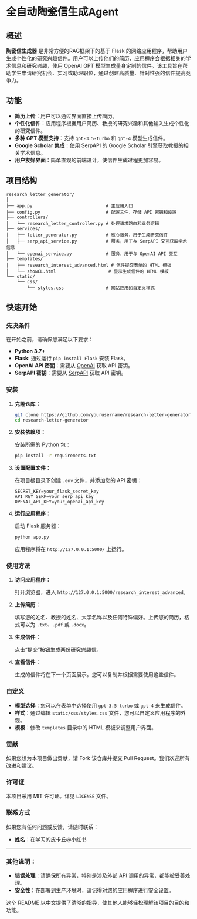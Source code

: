 # 全自动陶瓷信生成Agent

## 概述

**陶瓷信生成器** 是非常方便的RAG框架下的基于 Flask 的网络应用程序，帮助用户生成个性化的研究兴趣信件。用户可以上传他们的简历，应用程序会根据相关的学术信息和研究兴趣，使用 OpenAI GPT 模型生成量身定制的信件。该工具旨在帮助学生申请研究机会、实习或助理职位，通过创建高质量、针对性强的信件提高竞争力。

## 功能

- **简历上传**：用户可以通过界面直接上传简历。
- **个性化信件**：应用程序根据用户简历、教授的研究兴趣和其他输入生成个性化的研究信件。
- **多种 GPT 模型支持**：支持 `gpt-3.5-turbo` 和 `gpt-4` 模型生成信件。
- **Google Scholar 集成**：使用 SerpAPI 的 Google Scholar 引擎获取教授的相关学术信息。
- **用户友好界面**：简单直观的前端设计，使信件生成过程更加容易。

## 项目结构

```
research_letter_generator/
│
├── app.py                            # 主应用入口
├── config.py                         # 配置文件，存储 API 密钥和设置
├── controllers/
│   └── research_letter_controller.py # 处理请求路由和业务逻辑
├── services/
│   ├── letter_generator.py           # 核心服务，用于生成研究信件
│   ├── serp_api_service.py           # 服务，用于与 SerpAPI 交互获取学术信息
│   └── openai_service.py             # 服务，用于与 OpenAI API 交互
├── templates/
│   ├── research_interest_advanced.html # 信件提交表单的 HTML 模板
│   └── showCL.html                    # 显示生成信件的 HTML 模板
└── static/
    └── css/
        └── styles.css                # 网站应用的自定义样式
```

## 快速开始

### 先决条件

在开始之前，请确保您满足以下要求：

- **Python 3.7+**
- **Flask**: 通过运行 `pip install Flask` 安装 Flask。
- **OpenAI API 密钥**：需要从 [OpenAI](https://beta.openai.com/signup/) 获取 API 密钥。
- **SerpAPI 密钥**：需要从 [SerpAPI](https://serpapi.com/) 获取 API 密钥。

### 安装

1. **克隆仓库：**

   ```bash
   git clone https://github.com/yourusername/research-letter-generator.git
   cd research-letter-generator
   ```

2. **安装依赖项：**

   安装所需的 Python 包：

   ```bash
   pip install -r requirements.txt
   ```

3. **设置配置文件：**

   在项目根目录下创建 `.env` 文件，并添加您的 API 密钥：

   ```
   SECRET_KEY=your_flask_secret_key
   API_KEY_SERP=your_serp_api_key
   OPENAI_API_KEY=your_openai_api_key
   ```

4. **运行应用程序：**

   启动 Flask 服务器：

   ```bash
   python app.py
   ```

   应用程序将在 `http://127.0.0.1:5000/` 上运行。

### 使用方法

1. **访问应用程序：**

   打开浏览器，进入 `http://127.0.0.1:5000/research_interest_advanced`。

2. **上传简历：**

   填写您的姓名、教授的姓名、大学名称以及任何特殊偏好。上传您的简历，格式可以为 `.txt`、`.pdf` 或 `.docx`。

3. **生成信件：**

   点击“提交”按钮生成两份研究兴趣信。

4. **查看信件：**

   生成的信件将在下一个页面展示。您可以复制并根据需要使用这些信件。

### 自定义

- **模型选择**：您可以在表单中选择使用 `gpt-3.5-turbo` 或 `gpt-4` 来生成信件。
- **样式**：通过编辑 `static/css/styles.css` 文件，您可以自定义应用程序的外观。
- **模板**：修改 `templates` 目录中的 HTML 模板来调整用户界面。

### 贡献

如果您想为本项目做出贡献，请 Fork 该仓库并提交 Pull Request。我们欢迎所有改进和建议。

### 许可证

本项目采用 MIT 许可证。详见 `LICENSE` 文件。

### 联系方式

如果您有任何问题或反馈，请随时联系：

- **姓名**：在学习的皮卡丘@小红书

---

### 其他说明：

- **错误处理**：请确保所有异常，特别是涉及外部 API 调用的异常，都能被妥善处理。
- **安全性**：在部署到生产环境时，请记得对您的应用程序进行安全设置。

这个 README 以中文提供了清晰的指导，使其他人能够轻松理解该项目的目的和功能。
